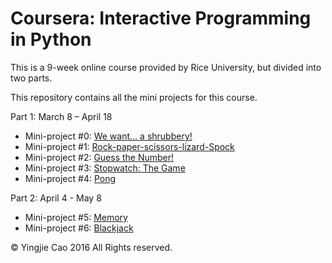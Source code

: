 # Coursera: Interactive Programming in Python

This is a 9-week online course provided by Rice University, but divided into two parts.

This repository contains all the mini projects for this course.


Part 1: March 8 – April 18

- Mini-project #0: [We want... a shrubbery!](http://www.codeskulptor.org/#user41_dyR2LYwRQT_0.py)
- Mini-project #1: [Rock-paper-scissors-lizard-Spock](http://www.codeskulptor.org/#user41_QSglQUOl6N_2.py)
- Mini-project #2: [Guess the Number!](http://www.codeskulptor.org/#user41_q4fB5h40uh_5.py)
- Mini-project #3: [Stopwatch: The Game](http://www.codeskulptor.org/#user41_iBkbYs3eYF_0.py)
- Mini-project #4: [Pong](http://www.codeskulptor.org/#user41_BoaqaBlSAL_2.py)

Part 2: April 4 - May 8

- Mini-project #5: [Memory](http://www.codeskulptor.org/#user41_uOQskbQOQB_1.py)
- Mini-project #6: [Blackjack](http://www.codeskulptor.org/#user41_SOLZ2FtZot_1.py)

© Yingjie Cao 2016 All Rights reserved.
